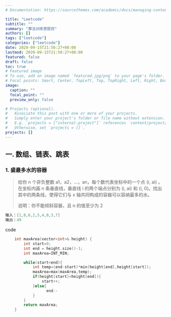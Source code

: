 ```yaml
---
# Documentation: https://sourcethemes.com/academic/docs/managing-content/

title: "Leetcode"
subtitle: ""
summary: "算法训练营题目"
authors: []
tags: ["leetcode"]
categories: ["leetcode"]
date: 2020-09-15T21:50:27+08:00
lastmod: 2020-09-15T21:50:27+08:00
featured: false
draft: false
toc: true
# Featured image
# To use, add an image named `featured.jpg/png` to your page's folder.
# Focal points: Smart, Center, TopLeft, Top, TopRight, Left, Right, BottomLeft, Bottom, BottomRight.
image:
  caption: ""
  focal_point: ""
  preview_only: false

# Projects (optional).
#   Associate this post with one or more of your projects.
#   Simply enter your project's folder or file name without extension.
#   E.g. `projects = ["internal-project"]` references `content/project/deep-learning/index.md`.
#   Otherwise, set `projects = []`.
projects: []
---
```


## 一. 数组、链表、跳表

### 1. 盛最多水的容器

> 给你 n 个非负整数 a1，a2，...，an，每个数代表坐标中的一个点 (i, ai) 。在坐标内画 n 条垂直线，垂直线 i 的两个端点分别为 (i, ai) 和 (i, 0)。找出其中的两条线，使得它们与 x 轴共同构成的容器可以容纳最多的水。
>
> 说明：你不能倾斜容器，且 n 的值至少为 2
>

[](https://leetcode-cn.com/problems/container-with-most-water/)

```c++
输入：[1,8,6,2,5,4,8,3,7]
输出：49
```

code

```c++
    int maxArea(vector<int>& height) {
        int start=0;
        int end = height.size()-1;
        int maxArea=INT_MIN;

        while(start<end){
            int temp=(end-start)*min(height[end],height[start]);
            maxArea=max(maxArea,temp);
            if(height[start]<height[end]){
                start++;
            }else{
                  end--
            }
        }
        return maxArea;
    }
```

